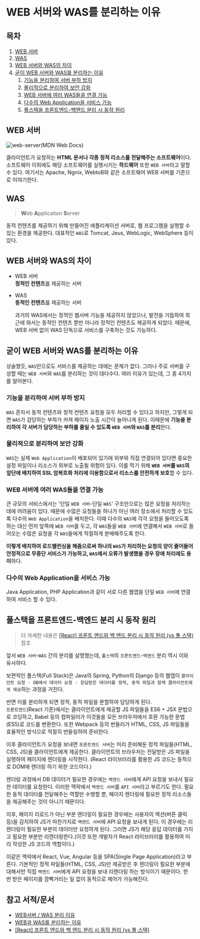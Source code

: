# WEB 서버와 WAS를 분리하는 이유

## 목차

1. [WEB 서버](#web-서버)
2. [WAS](#was)
3. [WEB 서버와 WAS의 차이](#web-서버와-was의-차이)
4. [굳이 WEB 서버와 WAS를 분리하는 이유](#web-서버와-was를-분리하는-이유)
   1. [기능을 분리하여 서버 부하 방지](#기능을-분리하여-서버-부하-방지)
   2. [물리적으로 분리하여 보안 강화](#물리적으로-분리하여-보안-강화)
   3. [WEB 서버에 여러 WAS들을 연결 가능](#web-서버에-여러-was들을-연결-가능)
   4. [다수의 Web Application을 서비스 가능](#다수의-web-application을-서비스-가능)
   5. [풀스택을 프론트엔드-백엔드 분리 시 동작 원리](#풀스택을-프론트엔드-백엔드-분리-시-동작-원리)

## WEB 서버

![web-server(MDN Web Docs)](https://mdn.mozillademos.org/files/8659/web-server.svg)

클라이언트가 요청하는 **HTML 문서나 각종 정적 리소스를 전달해주는 소프트웨어**이다. 소프트웨어 이외에도 해당 소프트웨어를 실행시키는 **하드웨어** 또한 `WEB 서버`라고 말할 수 있다. 여기서는 Apache, Ngnix, WebtoB와 같은 소프트웨어 WEB 서버를 기준으로 이야기한다.

## WAS

> **W**eb **A**pplication **S**erver

동적 컨텐츠를 제공하기 위해 만들어진 애플리케이션 서버로, 웹 프로그램을 실행할 수 있는 환경을 제공한다. 대표적인 `WAS`로 Tomcat, Jeus, WebLogic, WebSphere 등이 있다.

## WEB 서버와 WAS의 차이

- WEB 서버  
  **정적인 컨텐츠**를 제공하는 서버
- WAS  
  **동적인 컨텐츠**를 제공하는 서버

  과거의 WAS에서는 정적인 웹서버 기능을 제공하지 않았으나, 발전을 거듭하여 최근에 와서는 동적인 컨텐츠 뿐만 아니라 정적인 컨텐츠도 제공하게 되었다. 때문에, WEB 서버 없이 WAS 단독으로 서비스를 구축하는 것도 가능하다.

## 굳이 WEB 서버와 WAS를 분리하는 이유

상술했듯, `WAS`만으로도 서비스를 제공하는 데에는 문제가 없다. 그러나 주로 서버를 구성할 때는 `WEB 서버`와 `WAS`를 분리하는 것이 대다수다. 여러 이유가 있는데, 그 중 4가지를 알아본다.

### 기능을 분리하여 서버 부하 방지

`WAS` 혼자서 동적 컨텐츠와 정적 컨텐츠 요청을 모두 처리할 수 있다고 하지만, 그렇게 되면 `WAS`가 감당하는 부하가 커져 페이지 노출 시간이 늘어나게 된다. 이때문에 **기능을 분리하여 각 서버가 담당하는 부하를 줄일 수 있도록 `WEB 서버`와 `WAS`를 분리**한다.

### 물리적으로 분리하여 보안 강화

`WAS`는 실제 `Web Application`이 배포되어 있기에 외부와 직접 연결되어 있다면 중요한 설정 파일이나 리소스가 외부로 노출될 위험이 있다. 이를 막기 위해 **`WEB 서버`를 `WAS`의 앞단에 배치하여 SSL 암복호화 처리에 이용함으로서 리소스를 안전하게 보호**할 수 있다.

### WEB 서버에 여러 WAS들을 연결 가능

큰 규모의 서비스에서는 '단일 `WEB 서버`-단일 `WAS`' 구조만으로는 많은 요청을 처리하는 데에 어려움이 있다. 때문에 수많은 요청들을 하나가 아닌 여러 장소에서 처리할 수 있도록 다수의 `Web Application`을 배치한다. 이때 다수의 `WAS`에 각각 요청을 들어오도록 하는 대신 먼저 앞쪽에 `WEB 서버`를 두고, 각 `WAS`들을 `WEB 서버`에 연결해서 `WEB 서버`로 들어오는 수많은 요청을 각 `WAS`들에게 적절하게 분배해주도록 한다.

**이렇게 배치하여 로드밸런싱을 해줌으로써 하나의 `WAS`가 처리하는 요청의 양이 줄어들어 안정적으로 무중단 서비스가 가능하고, `WAS`에서 오류가 발생했을 경우 장애 처리에도 용이**하다.

### 다수의 Web Application을 서비스 가능

Java Application, PHP Application과 같이 서로 다른 웹앱을 단일 `WEB 서버`에 연결하여 서비스 할 수 있다.

## 풀스택을 프론트엔드-백엔드 분리 시 동작 원리

> 더 자세한 내용은 [[React] 프론트 엔드와 백 엔드 분리 시 동작 원리 (vs 풀 스택)](https://it-eldorado.tistory.com/85) 참조

앞서 `WEB 서버`-`WAS` 간의 분리를 설명했는데, `풀스택`의 `프론트엔드`-`백엔드` 분리 역시 이와 유사하다.

보편적인 풀스택(Full Stack)은 Java의 Spring, Python의 Django 등의 웹앱이 `클라이언트 요청 - DB에서 데이터 요청 - 응답받은 데이터를 정적, 동적 파일과 함께 클라이언트에게 제공`하는 과정을 거친다.

반면 이를 분리하게 되면 정적, 동적 파일을 분할하여 담당하게 된다.  
`프론트엔드`(React 기준)에서는 클라이언트에게 제공할 JS 파일들을 ES6 + JSX 문법으로 코딩하고, Babel 등의 컴파일러가 이것들을 모든 브라우저에서 호환 가능한 문법(ES5)로 코드를 변환한다. 또한 Webpack 등의 번들러가 HTML, CSS, JS 파일들을 효율적인 방식으로 적절히 번들링하여 준비한다.

이후 클라이언트가 요청을 보내면 `프론트엔드 서버`는 미리 준비해둔 정적 파일들(HTML, CSS, JS)을 클라이언트에게 제공한다. 클라이언트의 브라우저는 전달받은 JS 파일을 실행하여 페이지에 렌더링을 시작한다. (React 라이브러리를 활용한 JS 코드는 동적으로 DOM에 렌더링 하기 위한 코드이다.)

렌더링 과정에서 DB 데이터가 필요한 경우에는 `백엔드 서버`에게 API 요청을 보내서 필요한 데이터를 요청한다. 이러한 맥락에서 `백엔드 서버`를 `API 서버`라고 부르기도 한다. 필요한 동적 데이터를 전달해주는 역할만 수행할 뿐, 페이지 렌더링에 필요한 정적 리소스들을 제공해주는 것이 아니기 때문이다.

이후, 페이지 리로드가 아닌 부분 렌더링이 필요한 경우에는 사용자의 액션(버튼 클릭 등)을 감지하여 JS가 마찬가지로 `백엔드 서버`에 API 요청을 보내게 된다. 이 경우에는 리렌더링이 필요한 부분의 데이터만 요청하게 된다. 그러면 JS가 해당 응답 데이터를 가지고 필요한 부분만 리렌더링한다.(이것 또한 개발자가 React 라이브러리를 활용하여 미리 작성한 JS 코드의 역할이다.)

이같은 맥락에서 React, Vue, Angular 등을 SPA(Single Page Application)라고 부른다. 기본적인 정적 파일들(HTML, CSS, JS)만 제공받은 후 렌더링이 필요한 부분에 대해서만 직접 `백엔드 서버`에게 API 요청을 보내 리렌더링 하는 방식이기 때문이다. 한 번 받은 페이지를 깜빡거리는 일 없이 동적으로 제어가 가능해진다.

## 참고 서적/문서

- [WEB서버 / WAS 분리 이유](https://velog.io/@change/WEB%EC%84%9C%EB%B2%84-WAS-%EB%B6%84%EB%A6%AC-%EC%9D%B4%EC%9C%A0)
- [WEB과 WAS를 분리하는 이유](https://lurutia.tistory.com/864)
- [[React] 프론트 엔드와 백 엔드 분리 시 동작 원리 (vs 풀 스택)](https://it-eldorado.tistory.com/85)
